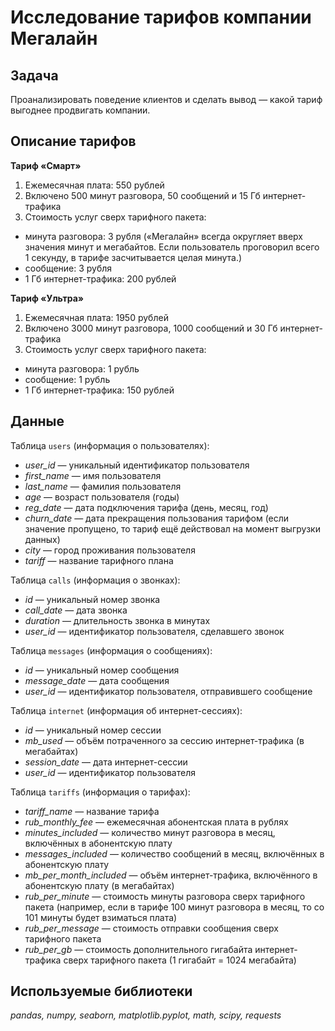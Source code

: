 # Исследование тарифов компании Мегалайн

## Задача

Проанализировать поведение клиентов и сделать вывод — какой тариф выгоднее продвигать компании.

## Описание тарифов

**Тариф «Смарт»**

1.   Ежемесячная плата: 550 рублей
2.   Включено 500 минут разговора, 50 сообщений и 15 Гб интернет-трафика
3.   Стоимость услуг сверх тарифного пакета:
* минута разговора: 3 рубля («Мегалайн» всегда округляет вверх значения минут и мегабайтов. Если пользователь проговорил всего 1 секунду, в тарифе засчитывается целая минута.)
* сообщение: 3 рубля
* 1 Гб интернет-трафика: 200 рублей

**Тариф «Ультра»**
1. Ежемесячная плата: 1950 рублей
2. Включено 3000 минут разговора, 1000 сообщений и 30 Гб интернет-трафика
3. Стоимость услуг сверх тарифного пакета:
* минута разговора: 1 рубль
* сообщение: 1 рубль
* 1 Гб интернет-трафика: 150 рублей

## Данные

Таблица `users` (информация о пользователях):
* *user_id* — уникальный идентификатор пользователя
* *first_name* — имя пользователя
* *last_name* — фамилия пользователя
* *age* — возраст пользователя (годы)
* *reg_date* — дата подключения тарифа (день, месяц, год)
* *churn_date* — дата прекращения пользования тарифом (если значение пропущено, то тариф ещё действовал на момент выгрузки данных)
* *city* — город проживания пользователя
* *tariff* — название тарифного плана

Таблица `calls` (информация о звонках):
* *id* — уникальный номер звонка
* *call_date* — дата звонка
* *duration* — длительность звонка в минутах
* *user_id* — идентификатор пользователя, сделавшего звонок

Таблица `messages` (информация о сообщениях):
* *id* — уникальный номер сообщения
* *message_date* — дата сообщения
* *user_id* — идентификатор пользователя, отправившего сообщение

Таблица `internet` (информация об интернет-сессиях):
* *id* — уникальный номер сессии
* *mb_used* — объём потраченного за сессию интернет-трафика (в мегабайтах)
* *session_date* — дата интернет-сессии
* *user_id* — идентификатор пользователя

Таблица `tariffs` (информация о тарифах):
* *tariff_name* — название тарифа
* *rub_monthly_fee* — ежемесячная абонентская плата в рублях
* *minutes_included* — количество минут разговора в месяц, включённых в абонентскую плату
* *messages_included* — количество сообщений в месяц, включённых в абонентскую плату
* *mb_per_month_included* — объём интернет-трафика, включённого в абонентскую плату (в мегабайтах)
* *rub_per_minute* — стоимость минуты разговора сверх тарифного пакета (например, если в тарифе 100 минут разговора в месяц, то со 101 минуты будет взиматься плата)
* *rub_per_message* — стоимость отправки сообщения сверх тарифного пакета
* *rub_per_gb* — стоимость дополнительного гигабайта интернет-трафика сверх тарифного пакета (1 гигабайт = 1024 мегабайта)

## Используемые библиотеки
*pandas, numpy, seaborn, matplotlib.pyplot, math, scipy, requests*
